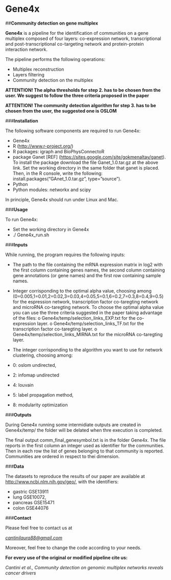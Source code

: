 # Gene4x
##**Community detection on gene multiplex**

**Gene4x** is a pipeline for the identification of communities on a gene multiplex composed of four layers: co-expression network, transcriptional and post-transcriptional co-targeting network and protein-protein interaction network.

The pipeline performs the following operations:
* Multiplex reconstruction
* Layers filtering
* Community detection on the multiplex

**ATTENTION! The alpha thresholds for step 2. has to be chosen from the user. We suggest to follow the three criteria proposed in the paper** 

**ATTENTION! The community detection algorithm for step 3. has to be chosen from the user, the suggested one is OSLOM**


###**Installation**

The following software components are required to run Gene4x:
*	Gene4x 
*	R (http://www.r-project.org/)
*	R packages:  igraph and BioPhysConnectoR
*	package  Ganet [REF] (https://sites.google.com/site/gokmenaltay/ganet). To install the package download the file Ganet_1.0.tar.gz at the above link. Set the working directory in the same folder that ganet is placed. Then, in the R console, write the following: install.packages(“GAnet_1.0.tar.gz”, type=”source”). 
*	Python
*	Python modules: networkx and scipy


In principle, Gene4x should run  under Linux and Mac.

###**Usage**

To run Gene4x:

*	Set the working directory in Gene4x
*	./ Gene4x_run.sh

###**Inputs**

While running, the program requires the following inputs:

*	The path to the file containing the mRNA expression matrix in log2 with the first column containing genes names, the second column containing gene annotations (or gene names) and the first row containing sample names.

*	Integer corrisponding to the optimal alpha value, choosing among (0=0.005,1=0.01,2=0.02,3=0.03,4=0.05,5=0.1,6=0.2,7=0.3,8=0.4,9=0.5) for the espression network, transcription factor co-taregting network and microRNA co-taregting network. To choose the optimal alpha value you can use the three criteria suggested in the paper taking advantage of the files:
o	Gene4x/temp/selection_links_EXP.txt for the co-expression layer.
o	Gene4x/temp/selection_links_TF.txt for the  transcription factor co-taregting layer.
o	Gene4x/temp/selection_links_MIRNA.txt  for the  microRNA co-taregting layer.

*	The integer corrisponding to the algorithm you want to use for network clustering, choosing among: 

  *	0: oslom undirected, 
  *	2: infomap undirected
  *	4: louvain
  *	5: label propagation method,
  *	8: modularity optimization

###**Outputs**

During Gene4x running some intermidiate outputs are created in Gene4x/temp/ the folder will be delated when thre execution is completed.

The final output comm_final_genesymbol.txt is in the folder Gene4x. The file reports in the first column an integer used as identifier for the communities. Then in each row the list of genes belonging to that community is reported. Communities are ordered in respect to thei dimension.


###**Data**

The datasets to reproduce the results of our paper are available at http://www.ncbi.nlm.nih.gov/geo/, with the identifiers:
*	gastric GSE13911
*	lung GSE10072, 
*	pancreas GSE15471
*	colon GSE44076

###**Contact**

Please feel free to contact us at 

*cantinilaura88@gmail.com*

Moreover, feel free to change the code according to your needs.

**For every use of the original or modified pipeline cite us:**

*Cantini et al., Community detection on genomic multiplex networks reveals cancer drivers*
